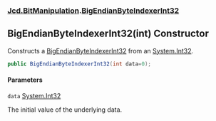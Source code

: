 ### [Jcd.BitManipulation](Jcd.BitManipulation.md 'Jcd.BitManipulation').[BigEndianByteIndexerInt32](Jcd.BitManipulation.BigEndianByteIndexerInt32.md 'Jcd.BitManipulation.BigEndianByteIndexerInt32')

## BigEndianByteIndexerInt32(int) Constructor

Constructs a [BigEndianByteIndexerInt32](Jcd.BitManipulation.BigEndianByteIndexerInt32.md 'Jcd.BitManipulation.BigEndianByteIndexerInt32') from an [System.Int32](https://docs.microsoft.com/en-us/dotnet/api/System.Int32 'System.Int32').

```csharp
public BigEndianByteIndexerInt32(int data=0);
```
#### Parameters

<a name='Jcd.BitManipulation.BigEndianByteIndexerInt32.BigEndianByteIndexerInt32(int).data'></a>

`data` [System.Int32](https://docs.microsoft.com/en-us/dotnet/api/System.Int32 'System.Int32')

The initial value of the underlying data.